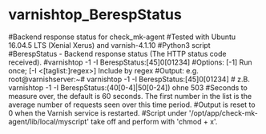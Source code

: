 # varnishtop_BerespStatus

#Backend response status for check_mk-agent
#Tested with Ubuntu 16.04.5 LTS (Xenial Xerus) and varnish-4.1.10
#Python3 script
#BerespStatus - Backend response status (The HTTP status code received).
#varnishtop -1 -I BerespStatus:[45]0[01234]
#Options: [-1] Run once; [-I <[taglist:]regex>] Include by regex
#Output: e.g. root@varnishserver:~# varnishtop -1 -I BerespStatus:[45]0[01234] # z.B. varnishtop -1 -I BerespStatus:\(40[0-4]\|50[0-24]\) ohne 503
#Seconds to measure over, the default is 60 seconds. The first number in the list is the average number of requests seen over this time period.
#Output is reset to 0 when the Varnish service is restarted.
#Script under '/opt/app/check-mk-agent/lib/local/myscript' take off and perform with 'chmod + x'.
